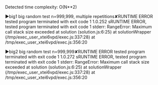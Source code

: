 Detected time complexity: O(N\*\*2)

▶big1
big random test n=999,999, multiple repetitions✘RUNTIME ERROR
tested program terminated with exit code 1
1.0.252 sRUNTIME ERROR, tested program terminated with exit code 1
stderr:
RangeError: Maximum call stack size exceeded
at solution (solution.js:6:25)
at solutionWrapper (/tmp/exec_user_xtei6vpd/exec.js:337:28)
at /tmp/exec_user_xtei6vpd/exec.js:356:20

▶big2
big random test n=999,999✘RUNTIME ERROR
tested program terminated with exit code 1
1.0.272 sRUNTIME ERROR, tested program terminated with exit code 1
stderr:
RangeError: Maximum call stack size exceeded
at solution (solution.js:6:25)
at solutionWrapper (/tmp/exec_user_xtei6vpd/exec.js:337:28)
at /tmp/exec_user_xtei6vpd/exec.js:356:20
